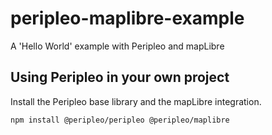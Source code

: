 # peripleo-maplibre-example

A 'Hello World' example with Peripleo and mapLibre

## Using Peripleo in your own project

Install the Peripleo base library and the mapLibre integration.

```
npm install @peripleo/peripleo @peripleo/maplibre
```